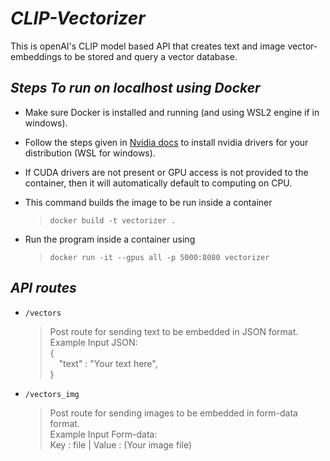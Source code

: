 # ***CLIP-Vectorizer***
This is openAI's CLIP model based API that creates text and image vector-embeddings to be stored and query a vector database.

## ***Steps To run on localhost using Docker***
- Make sure Docker is installed and running (and using WSL2 engine if in windows).

- Follow the steps given in [Nvidia docs](https://docs.nvidia.com/datacenter/cloud-native/container-toolkit/latest/install-guide.html) to install nvidia drivers for your distribution (WSL for windows).

- If CUDA drivers are not present or GPU access is not provided to the container, then it will automatically default to computing on CPU.

- This command builds the image to be run inside a container  
  > `docker build -t vectorizer .`

- Run the program inside a container using
  > `docker run -it --gpus all -p 5000:8080 vectorizer`  

## ***API routes***
- `/vectors`   

  > Post route for sending text to be embedded in JSON format.   
  > Example Input JSON:  
  > {  
  > &emsp;"text" : "Your text here",  
  > }
- `/vectors_img`  

  > Post route for sending images to be embedded in form-data format.   
  > Example Input Form-data:  
  > Key : file | Value : (Your image file)  


